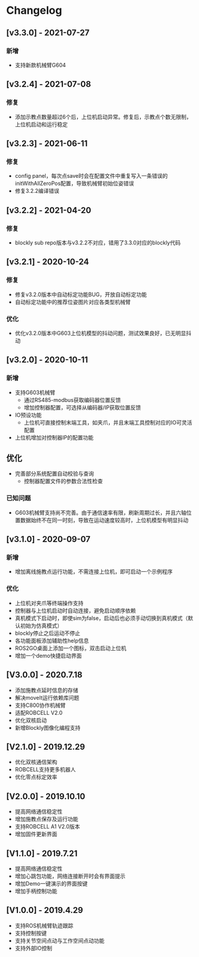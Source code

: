 # Changelog

## [v3.3.0] - 2021-07-27
### 新增
- 支持新款机械臂G604

## [v3.2.4] - 2021-07-08
### 修复
- 添加示教点数量超过6个后，上位机启动异常。修复后，示教点个数无限制，上位机启动和运行稳定

## [v3.2.3] - 2021-06-11
### 修复
- config panel，每次点save时会在配置文件中重复写入一条错误的initWithAllZeroPos配置，导致机械臂初始位姿错误
- 修复3.2.2编译错误

## [v3.2.2] - 2021-04-20
### 修复
- blockly sub repo版本与v3.2.2不对应，错用了3.3.0对应的blockly代码

## [v3.2.1] - 2020-10-24
### 修复
- 修复v3.2.0版本中自动标定功能BUG，开放自动标定功能
- 自动标定功能中的推荐位姿图片对应各类型机械臂

### 优化
- 优化v3.2.0版本中G603上位机模型的抖动问题，测试效果良好，已无明显抖动

## [v3.2.0] - 2020-10-11
### 新增
- 支持G603机械臂
    - 通过RS485-modbus获取编码器位置反馈
    - 增加控制器配置，可选择从编码器/IP获取位置反馈
- IO预设功能
    - 上位机可直接控制末端工具，如夹爪，并且末端工具控制对应的IO可灵活配置
- 上位机增加对控制器IP的配置功能

## 优化
- 完善部分系统配置自动校验与查询
    + 控制器配置文件的参数合法性检查

### 已知问题
- G603机械臂支持尚不完善。由于通信速率有限，刷新周期过长，并且六轴位置数据始终不在同一时刻，导致在运动速度较高时，上位机模型有明显抖动

## [v3.1.0] - 2020-09-07
### 新增
- 增加离线施教点运行功能，不需连接上位机，即可启动一个示例程序

### 优化
- 上位机对夹爪等终端操作支持
- 控制器与上位机启动时自动连接，避免启动顺序依赖
- 真机模式下启动时，即使sim为false，启动后也必须手动切换到真机模式（默认初始为仿真模式）
- blockly停止之后运动不停止
- 各功能面板添加辅助性help信息
- ROS2GO桌面上添加一个图标，双击启动上位机
- 增加一个demo快捷启动界面

## [V3.0.0] - 2020.7.18
- 添加施教点延时信息的存储
- 解决moveIt运行依赖库问题
- 支持C800协作机械臂
- 适配ROBCELL V2.0
- 优化双核启动
- 新增Blockly图像化编程支持

## [V2.1.0] - 2019.12.29
- 优化双核通信架构
- ROBCELL支持更多机器人
- 优化零点标定效率

## [V2.0.0] - 2019.10.10
- 提高网络通信稳定性
- 增加施教点保存及运行功能 
- 支持ROBCELL A1 V2.0版本
- 增加固件更新界面


## [V1.1.0] - 2019.7.21
- 提高网络通信稳定性
- 增加心跳包功能，网络连接断开时会有界面提示
- 增加Demo一键演示的界面按键
- 增加手柄控制功能


## [V1.0.0] - 2019.4.29
- 支持ROS机械臂轨迹跟踪
- 支持控制按键
- 支持关节空间点动与工作空间点动功能
- 支持外部IO控制
